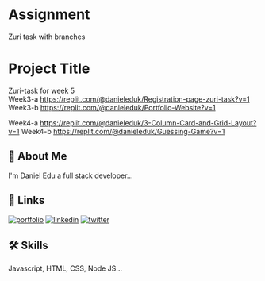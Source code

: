 # Assignment
Zuri task with branches 

# Project Title

Zuri-task for week 5   
Week3-a
https://replit.com/@danieleduk/Registration-page-zuri-task?v=1
Week3-b
https://replit.com/@danieleduk/Portfolio-Website?v=1

Week4-a
https://replit.com/@danieleduk/3-Column-Card-and-Grid-Layout?v=1
Week4-b
https://replit.com/@danieleduk/Guessing-Game?v=1

## 🚀 About Me
I'm Daniel Edu a full stack developer...


## 🔗 Links
[![portfolio](https://img.shields.io/badge/my_portfolio-000?style=for-the-badge&logo=ko-fi&logoColor=white)](https://Portfolio-Website.danieleduk.repl.co)
[![linkedin](https://img.shields.io/badge/linkedin-0A66C2?style=for-the-badge&logo=linkedin&logoColor=white)](https://www.linkedin.com/daniel-edu-33421979)
[![twitter](https://img.shields.io/badge/twitter-1DA1F2?style=for-the-badge&logo=twitter&logoColor=white)](https://twitter.com/DarnielEdu)


## 🛠 Skills
Javascript, HTML, CSS, Node JS...

